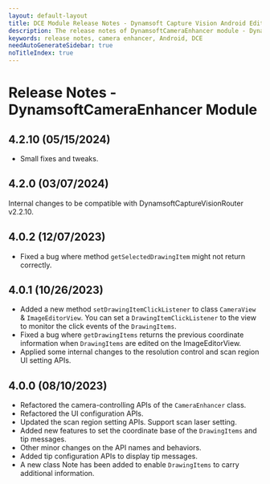 ```yaml
---
layout: default-layout
title: DCE Module Release Notes - Dynamsoft Capture Vision Android Edition
description: The release notes of DynamsoftCameraEnhancer module - Dynamsoft Capture Vision Android Edition.
keywords: release notes, camera enhancer, Android, DCE
needAutoGenerateSidebar: true
noTitleIndex: true
---
```


# Release Notes - DynamsoftCameraEnhancer Module

## 4.2.10 (05/15/2024)

- Small fixes and tweaks.

## 4.2.0 (03/07/2024)

Internal changes to be compatible with DynamsoftCaptureVisionRouter v2.2.10.

## 4.0.2 (12/07/2023)

- Fixed a bug where method `getSelectedDrawingItem` might not return correctly.

## 4.0.1 (10/26/2023)

- Added a new method `setDrawingItemClickListener` to class `CameraView` & `ImageEditorView`. You can set a `DrawingItemClickListener` to the view to monitor the click events of the `DrawingItems`.
- Fixed a bug where `getDrawingItems` returns the previous coordinate information when `DrawingItems` are edited on the ImageEditorView.
- Applied some internal changes to the resolution control and scan region UI setting APIs.

## 4.0.0 (08/10/2023)

- Refactored the camera-controlling APIs of the `CameraEnhancer` class.
- Refactored the UI configuration APIs.
- Updated the scan region setting APIs. Support scan laser setting.
- Added new features to set the coordinate base of the `DrawingItems` and tip messages.
- Other minor changes on the API names and behaviors.
- Added tip configuration APIs to display tip messages.
- A new class Note has been added to enable `DrawingItems` to carry additional information.
